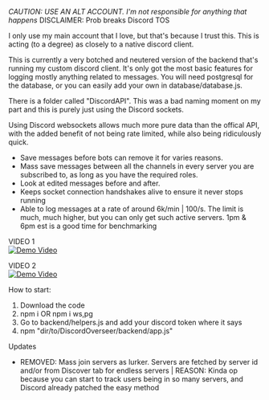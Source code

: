 *CAUTION: USE AN ALT ACCOUNT. I'm not responsible for anything that happens*
DISCLAIMER: Prob breaks Discord TOS

I only use my main account that I love, but that's because I trust this. This is acting (to a degree) as closely to a native discord client.

This is currently a very botched and neutered version of the backend that's running my custom discord client. It's only got the most basic features for
logging mostly anything related to messages. You will need postgresql for the database, or you can easily add your own in database/database.js.

There is a folder called "DiscordAPI". This was a bad naming moment on my part and this is purely just using the Discord sockets.

Using Discord websockets allows much more pure data than the offical API, with the added benefit of not being rate limited, while also being ridiculously quick.
            
- Save messages before bots can remove it for varies reasons.
- Mass save messages between all the channels in every server you are subscribed to, as long as you have the required roles.
- Look at edited messages before and after.
- Keeps socket connection handshakes alive to ensure it never stops running
- Able to log messages at a rate of around 6k/min | 100/s. The limit is much, much higher, but you can only get such active servers.
  1pm & 6pm est is a good time for benchmarking

 
 

 
 
 
VIDEO 1   
[![Demo Video](https://img.youtube.com/vi/fYGBQF932d8/0.jpg)](https://www.youtube.com/watch?v=fYGBQF932d8)

VIDEO 2   
[![Demo Video](https://img.youtube.com/vi/X0XM2XZ-yck/0.jpg)](https://www.youtube.com/watch?v=X0XM2XZ-yck)


How to start:
  1. Download the code
  2. npm i  OR npm i ws,pg
  3. Go to backend/helpers.js and add your discord token where it says
  4. npm "dir/to/DiscordOverseer/backend/app.js"


Updates
  - REMOVED: Mass join servers as lurker. Servers are fetched by server id and/or from Discover tab for endless servers |
    REASON: Kinda op because you can start to track users being in so many servers, and Discord already patched the easy method
 
